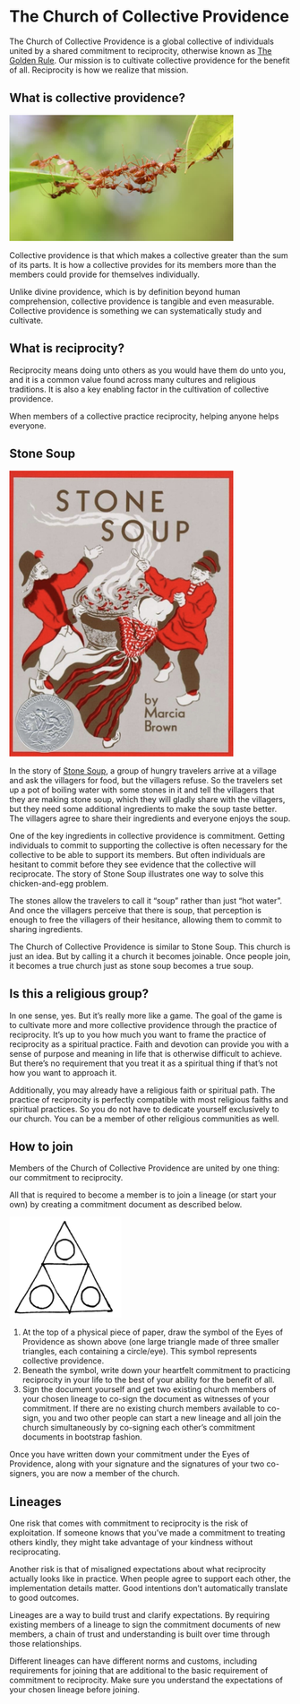 # The Church of Collective Providence

The Church of Collective Providence is a global collective of individuals united by a shared commitment to reciprocity, otherwise known as [The Golden Rule](https://en.wikipedia.org/wiki/Golden_Rule). Our mission is to cultivate collective providence for the benefit of all. Reciprocity is how we realize that mission.

## What is collective providence?

<img src="ant-bridge.jpg" width="400px">

Collective providence is that which makes a collective greater than the sum of its parts. It is how a collective provides for its members more than the members could provide for themselves individually.

Unlike divine providence, which is by definition beyond human comprehension, collective providence is tangible and even measurable. Collective providence is something we can systematically study and cultivate.

## What is reciprocity?

Reciprocity means doing unto others as you would have them do unto you, and it is a common value found across many cultures and religious traditions. It is also a key enabling factor in the cultivation of collective providence. 

When members of a collective practice reciprocity, helping anyone helps everyone.

## Stone Soup

<img src="stone-soup.jpg" width="400px">

In the story of [Stone Soup](https://en.wikipedia.org/wiki/Stone_Soup), a group of hungry travelers arrive at a village and ask the villagers for food, but the villagers refuse. So the travelers set up a pot of boiling water with some stones in it and tell the villagers that they are making stone soup, which they will gladly share with the villagers, but they need some additional ingredients to make the soup taste better. The villagers agree to share their ingredients and everyone enjoys the soup. 

One of the key ingredients in collective providence is commitment. Getting individuals to commit to supporting the collective is often necessary for the collective to be able to support its members. But often individuals are hesitant to commit before they see evidence that the collective will reciprocate. The story of Stone Soup illustrates one way to solve this chicken-and-egg problem.

The stones allow the travelers to call it “soup” rather than just “hot water”. And once the villagers perceive that there is soup, that perception is enough to free the villagers of their hesitance, allowing them to commit to sharing ingredients.

The Church of Collective Providence is similar to Stone Soup. This church is just an idea. But by calling it a church it becomes joinable. Once people join, it becomes a true church just as stone soup becomes a true soup.

## Is this a religious group?

In one sense, yes. But it’s really more like a game. The goal of the game is to cultivate more and more collective providence through the practice of reciprocity. It’s up to you how much you want to frame the practice of reciprocity as a spiritual practice. Faith and devotion can provide you with a sense of purpose and meaning in life that is otherwise difficult to achieve. But there’s no requirement that you treat it as a spiritual thing if that’s not how you want to approach it.

Additionally, you may already have a religious faith or spiritual path. The practice of reciprocity is perfectly compatible with most religious faiths and spiritual practices. So you do not have to dedicate yourself exclusively to our church. You can be a member of other religious communities as well.

## How to join

Members of the Church of Collective Providence are united by one thing: our commitment to reciprocity. 

All that is required to become a member is to join a lineage (or start your own) by creating a commitment document as described below.

<img src="eyes-of-providence.png" width="200px">

1. At the top of a physical piece of paper, draw the symbol of the Eyes of Providence as shown above (one large triangle made of three smaller triangles, each containing a circle/eye). This symbol represents collective providence.
2. Beneath the symbol, write down your heartfelt commitment to practicing reciprocity in your life to the best of your ability for the benefit of all.
3. Sign the document yourself and get two existing church members of your chosen lineage to co-sign the document as witnesses of your commitment. If there are no existing church members available to co-sign, you and two other people can start a new lineage and all join the church simultaneously by co-signing each other’s commitment documents in bootstrap fashion.

Once you have written down your commitment under the Eyes of Providence, along with your signature and the signatures of your two co-signers, you are now a member of the church.

## Lineages

One risk that comes with commitment to reciprocity is the risk of exploitation. If someone knows that you’ve made a commitment to treating others kindly, they might take advantage of your kindness without reciprocating.

Another risk is that of misaligned expectations about what reciprocity actually looks like in practice. When people agree to support each other, the implementation details matter. Good intentions don’t automatically translate to good outcomes.

Lineages are a way to build trust and clarify expectations. By requiring existing members of a lineage to sign the commitment documents of new members, a chain of trust and understanding is built over time through those relationships.

Different lineages can have different norms and customs, including requirements for joining that are additional to the basic requirement of commitment to reciprocity. Make sure you understand the expectations of your chosen lineage before joining.

